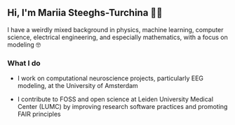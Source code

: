 ## Hi, I'm Mariia Steeghs-Turchina 🙋‍♀️

I have a weirdly mixed background in physics, machine learning, computer science, electrical engineering, and especially mathematics, with a focus on modeling 🤓

### What I do

- I work on computational neuroscience projects, particularly EEG modeling, at the University of Amsterdam

- I contribute to FOSS and open science at Leiden University Medical Center (LUMC) by improving research software practices and promoting FAIR principles